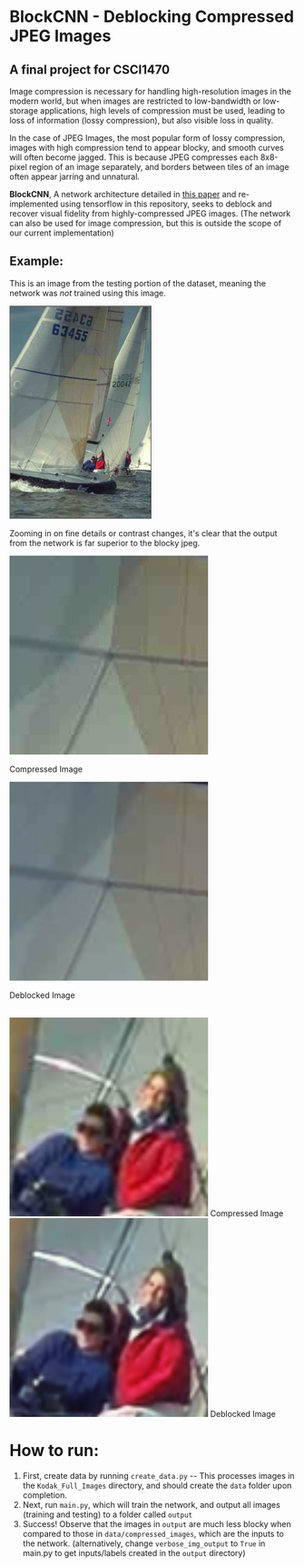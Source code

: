 # BlockCNN - Deblocking Compressed JPEG Images
## A final project for CSCI1470
Image compression is necessary for handling high-resolution images in the modern world, but when images are restricted to low-bandwidth or low-storage applications, high levels of compression must be used, leading to loss of information (lossy compression), but also visible loss in quality.

In the case of JPEG Images, the most popular form of lossy compression, images with high compression tend to appear blocky, and smooth curves will often become jagged. This is because JPEG compresses each 8x8-pixel region of an image separately, and borders between tiles of an image often appear jarring and unnatural.

**BlockCNN**, A network architecture detailed in [this paper](https://openaccess.thecvf.com/content_cvpr_2018_workshops/papers/w50/Maleki_BlockCNN_A_Deep_CVPR_2018_paper.pdf) and re-implemented using tensorflow in this repository, seeks to deblock and recover visual fidelity from highly-compressed JPEG images. (The network can also be used for image compression, but this is outside the scope of our current implementation)

## Example:
This is an image from the testing portion of the dataset, meaning the network was *not* trained using this image.

<img src="readme_images\Sailboat_Compressed.jpeg" alt="Compressed Image of a Sailboat" width="250"/>

Zooming in on fine details or contrast changes, it's clear that the output from the network is far superior to the blocky jpeg.

<img id="zoomed_sail_compressed" src="readme_images\Sailboat_Compressed_Sail.jpeg" alt="Zoomed-In image of the compressed sailboat's sail" width="350"/>

<label for="zoomed_sail_compressed">Compressed Image</label>


<img id="zoomed_sail_deblocked" src="readme_images\Sailboat_Deblocked_Sail.png" alt="Zoomed-In image of the deblocked sailboat's sail" width="350"/>

<label for="zoomed_sail_deblocked">Deblocked Image</label>

<br>

<img id="zoomed_face_compressed" src="readme_images\Sailboat_Compressed_Face.jpeg" alt="Zoomed-In image of the compressed sailboat's occupants" width="350"/>
<label for="zoomed_face_compressed">Compressed Image</label>

<img id="zoomed_face_deblocked" src="readme_images\Sailboat_Deblocked_Face.png" alt="Zoomed-In image of the deblocked sailboat's occupants" width="350"/>
<label for="zoomed_face_deblocked">Deblocked Image</label>

# How to run:

1) First, create data by running `create_data.py` -- This processes images in the `Kodak_Full_Images` directory, and should create the `data` folder upon completion.
2) Next, run `main.py`, which will train the network, and output all images (training and testing) to a folder called `output`
3) Success! Observe that the images in `output` are much less blocky when compared to those in `data/compressed_images`, which are the inputs to the network. (alternatively, change `verbose_img_output` to `True` in main.py to get inputs/labels created in the `output` directory)